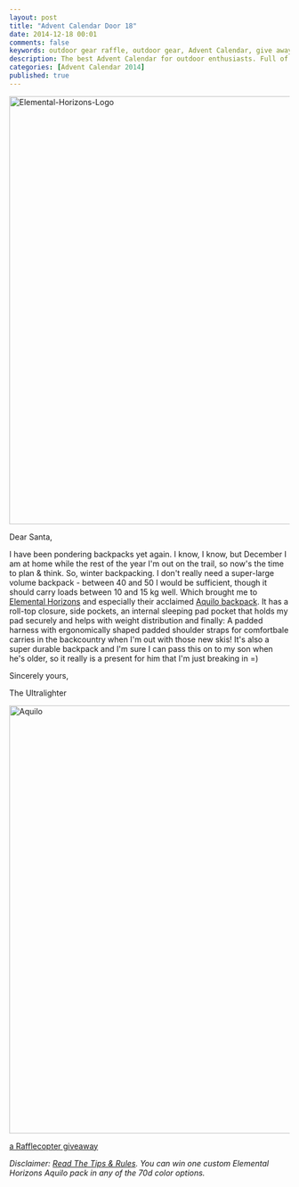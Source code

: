 ```yaml
---
layout: post
title: "Advent Calendar Door 18"
date: 2014-12-18 00:01
comments: false
keywords: outdoor gear raffle, outdoor gear, Advent Calendar, give away
description: The best Advent Calendar for outdoor enthusiasts. Full of great prizes which will enhance your adventures and make them more ultralight & fun!
categories: [Advent Calendar 2014]
published: true
---
```


<a href="http://hikinginfinland.com/2014/12/advent-calendar-door-18.html" title="Elemental-Horizons-Logo by Hendrik Morkel, on Flickr"><img src="https://farm9.staticflickr.com/8562/15950910285_792b556fb9_b.jpg" width="1024" height="768" alt="Elemental-Horizons-Logo"></a>

<!-- more -->

Dear Santa,

I have been pondering backpacks yet again. I know, I know, but December I am at home while the rest of the year I'm out on the trail, so now's the time to plan & think. So, winter backpacking. I don't really need a super-large volume backpack - between 40 and 50 l would be sufficient, though it should carry loads between 10 and 15 kg well. Which brought me to [Elemental Horizons](http://www.elementalhorizons.com) and especially their acclaimed [Aquilo backpack](http://www.elementalhorizons.com/aquilo-pack.aspx). It has a roll-top closure, side pockets, an internal sleeping pad pocket that holds my pad securely and helps with weight distribution and finally: A padded harness with ergonomically shaped padded shoulder straps for comfortbale carries in the backcountry when I'm out with those new skis! It's also a super durable backpack and I'm sure I can pass this on to my son when he's older, so it really is a present for him that I'm just breaking in =)

Sincerely yours,


The Ultralighter

<a href="https://www.flickr.com/photos/hendrikmorkel/15841756629" title="Aquilo by Hendrik Morkel, on Flickr"><img src="https://farm8.staticflickr.com/7518/15841756629_26b5fed2c9_b.jpg" width="1024" height="768" alt="Aquilo"></a>

<a class="rcptr" href="http://www.rafflecopter.com/rafl/display/2eafd89549/" rel="nofollow" data-raflid="2eafd89549" data-theme="classic" data-template="" id="rcwidget_uw4vf3qx">a Rafflecopter giveaway</a>
<script src="//widget-prime.rafflecopter.com/launch.js"></script>

*Disclaimer: [Read The Tips & Rules](http://hikinginfinland.com/2014/11/advent-calendar-2014-the-rules.html). You can win one custom Elemental Horizons Aquilo pack in any of the 70d color options.*

